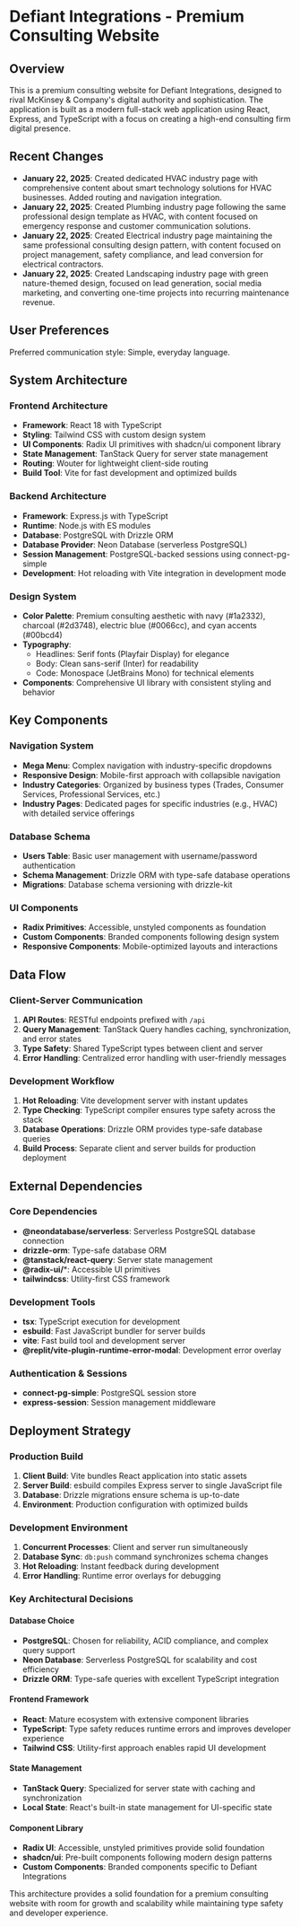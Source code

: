 # Defiant Integrations - Premium Consulting Website

## Overview

This is a premium consulting website for Defiant Integrations, designed to rival McKinsey & Company's digital authority and sophistication. The application is built as a modern full-stack web application using React, Express, and TypeScript with a focus on creating a high-end consulting firm digital presence.

## Recent Changes

- **January 22, 2025**: Created dedicated HVAC industry page with comprehensive content about smart technology solutions for HVAC businesses. Added routing and navigation integration.
- **January 22, 2025**: Created Plumbing industry page following the same professional design template as HVAC, with content focused on emergency response and customer communication solutions.
- **January 22, 2025**: Created Electrical industry page maintaining the same professional consulting design pattern, with content focused on project management, safety compliance, and lead conversion for electrical contractors.
- **January 22, 2025**: Created Landscaping industry page with green nature-themed design, focused on lead generation, social media marketing, and converting one-time projects into recurring maintenance revenue.

## User Preferences

Preferred communication style: Simple, everyday language.

## System Architecture

### Frontend Architecture
- **Framework**: React 18 with TypeScript
- **Styling**: Tailwind CSS with custom design system
- **UI Components**: Radix UI primitives with shadcn/ui component library
- **State Management**: TanStack Query for server state management
- **Routing**: Wouter for lightweight client-side routing
- **Build Tool**: Vite for fast development and optimized builds

### Backend Architecture
- **Framework**: Express.js with TypeScript
- **Runtime**: Node.js with ES modules
- **Database**: PostgreSQL with Drizzle ORM
- **Database Provider**: Neon Database (serverless PostgreSQL)
- **Session Management**: PostgreSQL-backed sessions using connect-pg-simple
- **Development**: Hot reloading with Vite integration in development mode

### Design System
- **Color Palette**: Premium consulting aesthetic with navy (#1a2332), charcoal (#2d3748), electric blue (#0066cc), and cyan accents (#00bcd4)
- **Typography**: 
  - Headlines: Serif fonts (Playfair Display) for elegance
  - Body: Clean sans-serif (Inter) for readability
  - Code: Monospace (JetBrains Mono) for technical elements
- **Components**: Comprehensive UI library with consistent styling and behavior

## Key Components

### Navigation System
- **Mega Menu**: Complex navigation with industry-specific dropdowns
- **Responsive Design**: Mobile-first approach with collapsible navigation
- **Industry Categories**: Organized by business types (Trades, Consumer Services, Professional Services, etc.)
- **Industry Pages**: Dedicated pages for specific industries (e.g., HVAC) with detailed service offerings

### Database Schema
- **Users Table**: Basic user management with username/password authentication
- **Schema Management**: Drizzle ORM with type-safe database operations
- **Migrations**: Database schema versioning with drizzle-kit

### UI Components
- **Radix Primitives**: Accessible, unstyled components as foundation
- **Custom Components**: Branded components following design system
- **Responsive Components**: Mobile-optimized layouts and interactions

## Data Flow

### Client-Server Communication
1. **API Routes**: RESTful endpoints prefixed with `/api`
2. **Query Management**: TanStack Query handles caching, synchronization, and error states
3. **Type Safety**: Shared TypeScript types between client and server
4. **Error Handling**: Centralized error handling with user-friendly messages

### Development Workflow
1. **Hot Reloading**: Vite development server with instant updates
2. **Type Checking**: TypeScript compiler ensures type safety across the stack
3. **Database Operations**: Drizzle ORM provides type-safe database queries
4. **Build Process**: Separate client and server builds for production deployment

## External Dependencies

### Core Dependencies
- **@neondatabase/serverless**: Serverless PostgreSQL database connection
- **drizzle-orm**: Type-safe database ORM
- **@tanstack/react-query**: Server state management
- **@radix-ui/***: Accessible UI primitives
- **tailwindcss**: Utility-first CSS framework

### Development Tools
- **tsx**: TypeScript execution for development
- **esbuild**: Fast JavaScript bundler for server builds
- **vite**: Fast build tool and development server
- **@replit/vite-plugin-runtime-error-modal**: Development error overlay

### Authentication & Sessions
- **connect-pg-simple**: PostgreSQL session store
- **express-session**: Session management middleware

## Deployment Strategy

### Production Build
1. **Client Build**: Vite bundles React application into static assets
2. **Server Build**: esbuild compiles Express server to single JavaScript file
3. **Database**: Drizzle migrations ensure schema is up-to-date
4. **Environment**: Production configuration with optimized builds

### Development Environment
1. **Concurrent Processes**: Client and server run simultaneously
2. **Database Sync**: `db:push` command synchronizes schema changes
3. **Hot Reloading**: Instant feedback during development
4. **Error Handling**: Runtime error overlays for debugging

### Key Architectural Decisions

#### Database Choice
- **PostgreSQL**: Chosen for reliability, ACID compliance, and complex query support
- **Neon Database**: Serverless PostgreSQL for scalability and cost efficiency
- **Drizzle ORM**: Type-safe queries with excellent TypeScript integration

#### Frontend Framework
- **React**: Mature ecosystem with extensive component libraries
- **TypeScript**: Type safety reduces runtime errors and improves developer experience
- **Tailwind CSS**: Utility-first approach enables rapid UI development

#### State Management
- **TanStack Query**: Specialized for server state with caching and synchronization
- **Local State**: React's built-in state management for UI-specific state

#### Component Library
- **Radix UI**: Accessible, unstyled primitives provide solid foundation
- **shadcn/ui**: Pre-built components following modern design patterns
- **Custom Components**: Branded components specific to Defiant Integrations

This architecture provides a solid foundation for a premium consulting website with room for growth and scalability while maintaining type safety and developer experience.